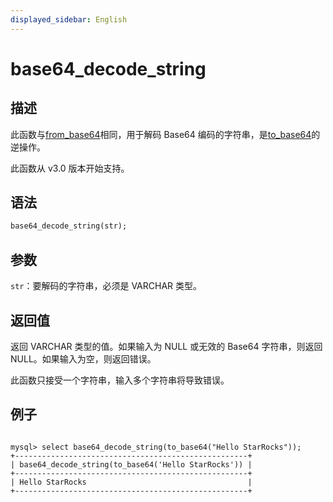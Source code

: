 ```yaml
---
displayed_sidebar: English
---
```


# base64_decode_string

## 描述

此函数与[from_base64](from_base64.md)相同，用于解码 Base64 编码的字符串，是[to_base64](to_base64.md)的逆操作。

此函数从 v3.0 版本开始支持。

## 语法

```Haskell
base64_decode_string(str);
```

## 参数

`str`：要解码的字符串，必须是 VARCHAR 类型。

## 返回值

返回 VARCHAR 类型的值。如果输入为 NULL 或无效的 Base64 字符串，则返回 NULL。如果输入为空，则返回错误。

此函数只接受一个字符串，输入多个字符串将导致错误。

## 例子

```Plain Text

mysql> select base64_decode_string(to_base64("Hello StarRocks"));
+----------------------------------------------------+
| base64_decode_string(to_base64('Hello StarRocks')) |
+----------------------------------------------------+
| Hello StarRocks                                    |
+----------------------------------------------------+